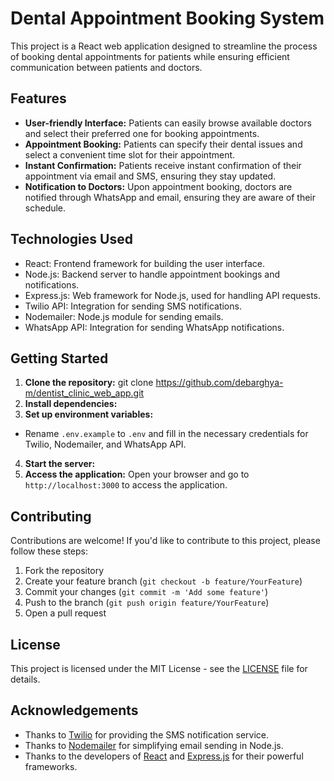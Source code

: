 # Dental Appointment Booking System

This project is a React web application designed to streamline the process of booking dental appointments for patients while ensuring efficient communication between patients and doctors. 

## Features

- **User-friendly Interface:** Patients can easily browse available doctors and select their preferred one for booking appointments.
- **Appointment Booking:** Patients can specify their dental issues and select a convenient time slot for their appointment.
- **Instant Confirmation:** Patients receive instant confirmation of their appointment via email and SMS, ensuring they stay updated.
- **Notification to Doctors:** Upon appointment booking, doctors are notified through WhatsApp and email, ensuring they are aware of their schedule.

## Technologies Used

- React: Frontend framework for building the user interface.
- Node.js: Backend server to handle appointment bookings and notifications.
- Express.js: Web framework for Node.js, used for handling API requests.
- Twilio API: Integration for sending SMS notifications.
- Nodemailer: Node.js module for sending emails.
- WhatsApp API: Integration for sending WhatsApp notifications.

## Getting Started

1. **Clone the repository:**
   git clone https://github.com/debarghya-m/dentist_clinic_web_app.git
2. **Install dependencies:**
3. **Set up environment variables:**
- Rename `.env.example` to `.env` and fill in the necessary credentials for Twilio, Nodemailer, and WhatsApp API.
4. **Start the server:**
5. **Access the application:**
Open your browser and go to `http://localhost:3000` to access the application.

## Contributing

Contributions are welcome! If you'd like to contribute to this project, please follow these steps:

1. Fork the repository
2. Create your feature branch (`git checkout -b feature/YourFeature`)
3. Commit your changes (`git commit -m 'Add some feature'`)
4. Push to the branch (`git push origin feature/YourFeature`)
5. Open a pull request

## License

This project is licensed under the MIT License - see the [LICENSE](LICENSE) file for details.

## Acknowledgements

- Thanks to [Twilio](https://www.twilio.com/) for providing the SMS notification service.
- Thanks to [Nodemailer](https://nodemailer.com/) for simplifying email sending in Node.js.
- Thanks to the developers of [React](https://reactjs.org/) and [Express.js](https://expressjs.com/) for their powerful frameworks.
